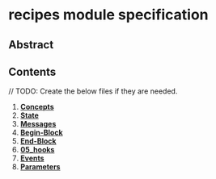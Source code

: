 # recipes module specification

## Abstract

<!-- TODO: Create a abstract definition of what this module does, what functionality does it enable and how it can be used. -->

## Contents

// TODO: Create the below files if they are needed.
1. **[Concepts](01_concepts.md)**
2. **[State](02_state.md)**
3. **[Messages](03_messages.md)**
4. **[Begin-Block](04_begin_block.md)**
5. **[End-Block](06_end_bloc.md)**
6. **[05_hooks](06_hooks.md)**
7. **[Events](07_events.md)**
8. **[Parameters](08_params.md)**
